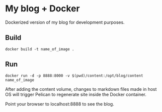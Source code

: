 # My blog + Docker

Dockerized version of my blog for development purposes.

## Build

```
docker build -t name_of_image .
```

## Run

```
docker run -d -p 8888:8000 -v $(pwd)/content:/opt/blog/content name_of_image
```

After adding the content volume, changes to markdown files made in host OS will trigger Pelican to regenerate site inside the Docker container.

Point your browser to localhost:8888 to see the blog.